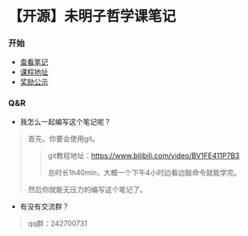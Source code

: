 # 【开源】未明子哲学课笔记

### 开始

* [查看笔记](./笔记)
* [课程地址](https://space.bilibili.com/23191782/)
* [奖励公示](./奖励公示.md)

### Q&R

* 我怎么一起编写这个笔记呢？

> 首先，你要会使用git。
>
> > git教程地址：https://www.bilibili.com/video/BV1FE411P7B3
> >
> > 总时长1h40min，大概一个下午4小时边看边敲命令就能学完。
>
> 然后你就能无压力的编写这个笔记了。

* 有没有交流群？

> qq群：242700731

